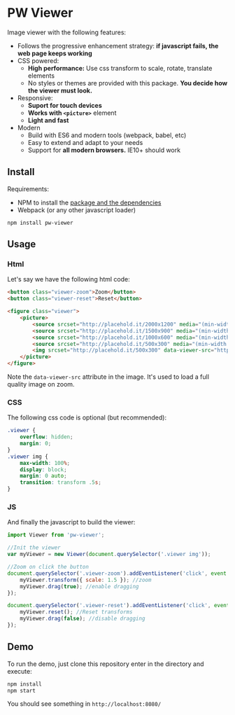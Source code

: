 # PW Viewer

Image viewer with the following features:

* Follows the progressive enhancement strategy: **if javascript fails, the web page keeps working**
* CSS powered:
  * **High performance:** Use css transform to scale, rotate, translate elements
  * No styles or themes are provided with this package. **You decide how the viewer must look.**
* Responsive:
  * **Suport for touch devices**
  * **Works with `<picture>`** element
  * **Light and fast**
* Modern
  * Build with ES6 and modern tools (webpack, babel, etc)
  * Easy to extend and adapt to your needs
  * Support for **all modern browsers.** IE10+ should work


## Install

Requirements:

* NPM to install the [package and the dependencies](https://www.npmjs.com/package/pw-viewer)
* Webpack (or any other javascript loader)

```
npm install pw-viewer
```

## Usage

### Html

Let's say we have the following html code:

```html
<button class="viewer-zoom">Zoom</button>
<button class="viewer-reset">Reset</button>

<figure class="viewer">
    <picture>
        <source srcset="http://placehold.it/2000x1200" media="(min-width:2000px)">
        <source srcset="http://placehold.it/1500x900" media="(min-width:1500px)">
        <source srcset="http://placehold.it/1000x600" media="(min-width:1000px)">
        <source srcset="http://placehold.it/500x300" media="(min-width:500px)">
        <img srcset="http://placehold.it/500x300" data-viewer-src="http://placehold.it/2000x1200">
    </picture>
</figure>
```

Note the `data-viewer-src` attribute in the image. It's used to load a full quality image on zoom.

### CSS

The following css code is optional (but recommended):

```css
.viewer {
    overflow: hidden;
    margin: 0;
}
.viewer img {
    max-width: 100%;
    display: block;
    margin: 0 auto;
    transition: transform .5s;
}
```

### JS

And finally the javascript to build the viewer:

```js
import Viewer from 'pw-viewer';

//Init the viewer
var myViewer = new Viewer(document.querySelector('.viewer img'));

//Zoom on click the button
document.querySelector('.viewer-zoom').addEventListener('click', event => {
    myViewer.transform({ scale: 1.5 }); //zoom
    myViewer.drag(true); //enable dragging
});

document.querySelector('.viewer-reset').addEventListener('click', event => {
    myViewer.reset(); //Reset transforms
    myViewer.drag(false); //disable dragging
});
```

## Demo

To run the demo, just clone this repository enter in the directory and execute:

```sh
npm install
npm start
```

You should see something in `http://localhost:8080/`
